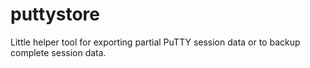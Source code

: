 # puttystore
Little helper tool for exporting partial PuTTY session data or to backup complete session data.
